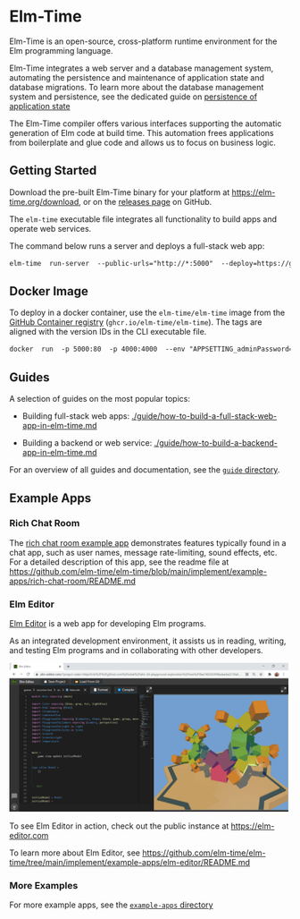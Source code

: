 # Elm-Time

Elm-Time is an open-source, cross-platform runtime environment for the Elm programming language.

Elm-Time integrates a web server and a database management system, automating the persistence and maintenance of application state and database migrations.
To learn more about the database management system and persistence, see the dedicated guide on [persistence of application state](./guide/persistence-of-application-state-in-elm-time.md)

The Elm-Time compiler offers various interfaces supporting the automatic generation of Elm code at build time. This automation frees applications from boilerplate and glue code and allows us to focus on business logic.


## Getting Started

Download the pre-built Elm-Time binary for your platform at <https://elm-time.org/download>, or on the [releases page](https://github.com/elm-time/elm-time/releases) on GitHub.

The `elm-time` executable file integrates all functionality to build apps and operate web services.

The command below runs a server and deploys a full-stack web app:

```txt
elm-time  run-server  --public-urls="http://*:5000"  --deploy=https://github.com/elm-time/elm-time/tree/8dbd5c91853fbcef3b645d95bccc01a886ccd7e2/implement/example-apps/docker-image-default-app
```


## Docker Image

To deploy in a docker container, use the `elm-time/elm-time` image from the [GitHub Container registry](https://github.com/elm-time/elm-time/pkgs/container/elm-time) (`ghcr.io/elm-time/elm-time`). The tags are aligned with the version IDs in the CLI executable file.

```txt
docker  run  -p 5000:80  -p 4000:4000  --env "APPSETTING_adminPassword=test"  ghcr.io/elm-time/elm-time
```


## Guides

A selection of guides on the most popular topics:

+ Building full-stack web apps: [./guide/how-to-build-a-full-stack-web-app-in-elm-time.md](./guide/how-to-build-a-full-stack-web-app-in-elm-time.md)

+ Building a backend or web service: [./guide/how-to-build-a-backend-app-in-elm-time.md](./guide/how-to-build-a-backend-app-in-elm-time.md)

For an overview of all guides and documentation, see the [`guide` directory](./guide/).

## Example Apps

### Rich Chat Room

The [rich chat room example app](https://github.com/elm-time/elm-time/tree/main/implement/example-apps/rich-chat-room) demonstrates features typically found in a chat app, such as user names, message rate-limiting, sound effects, etc.
For a detailed description of this app, see the readme file at <https://github.com/elm-time/elm-time/blob/main/implement/example-apps/rich-chat-room/README.md>

### Elm Editor

[Elm Editor](https://github.com/elm-time/elm-time/tree/main/implement/example-apps/elm-editor) is a web app for developing Elm programs.

As an integrated development environment, it assists us in reading, writing, and testing Elm programs and in collaborating with other developers.

<a href="https://github.com/elm-time/elm-time/tree/main/implement/example-apps/elm-editor/README.md">
<img src="./guide/image/2021-03-17-elm-editor-user-interface.png" width="500" />
</a>

To see Elm Editor in action, check out the public instance at https://elm-editor.com

To learn more about Elm Editor, see <https://github.com/elm-time/elm-time/tree/main/implement/example-apps/elm-editor/README.md>

### More Examples

For more example apps, see the [`example-apps` directory](./implement/example-apps/)
